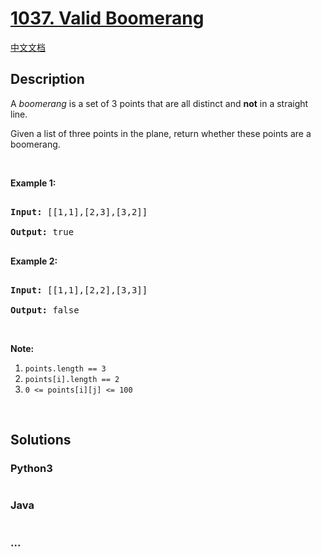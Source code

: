 # [1037. Valid Boomerang](https://leetcode.com/problems/valid-boomerang)

[中文文档](/solution/1000-1099/1037.Valid%20Boomerang/README.md)

## Description

<p>A <em>boomerang</em> is a set of 3 points that are all distinct and <strong>not</strong> in a straight line.</p>

<p>Given a list&nbsp;of three points in the plane, return whether these points are a boomerang.</p>

<p>&nbsp;</p>

<p><strong>Example 1:</strong></p>

<pre>

<strong>Input: </strong><span id="example-input-1-1">[[1,1],[2,3],[3,2]]</span>

<strong>Output: </strong><span id="example-output-1">true</span>

</pre>

<div>

<p><strong>Example 2:</strong></p>

<pre>

<strong>Input: </strong><span id="example-input-2-1">[[1,1],[2,2],[3,3]]</span>

<strong>Output: </strong><span id="example-output-2">false</span></pre>

</div>

<p>&nbsp;</p>

<p><strong>Note:</strong></p>

<ol>
    <li><code>points.length == 3</code></li>
    <li><code>points[i].length == 2</code></li>
    <li><code>0 &lt;= points[i][j] &lt;= 100</code></li>
</ol>

<div>

<div>&nbsp;</div>

</div>

## Solutions

<!-- tabs:start -->

### **Python3**

```python

```

### **Java**

```java

```

### **...**

```

```

<!-- tabs:end -->
